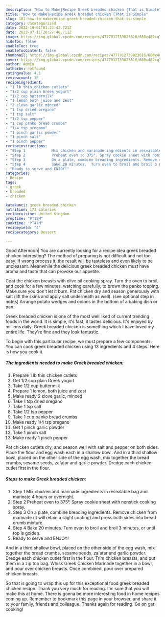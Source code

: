 ```yaml
---
description: "How to Make|Recipe Greek breaded chicken {That is Simple"
title: "How to Make|Recipe Greek breaded chicken {That is Simple"
slug: 181-how-to-makerecipe-greek-breaded-chicken-that-is-simple
category: Uncategorized
date: 2022-10-01T01:23:42.721Z
date: 2023-07-11T20:27:40.711Z
image: https://img-global.cpcdn.com/recipes/4777912739823616/680x482cq70/greek-breaded-chicken-recipe-main-photo.jpg
hideToc: false
enableToc: true
enableTocContent: false
thumbnail: https://img-global.cpcdn.com/recipes/4777912739823616/680x482cq70/greek-breaded-chicken-recipe-main-photo.jpg
cover: https://img-global.cpcdn.com/recipes/4777912739823616/680x482cq70/greek-breaded-chicken-recipe-main-photo.jpg
author: Admin
authorAv: notfound
ratingvalue: 4.1
reviewcount: 18
recipeingredient:
- "1 lb thin chicken cutlets"
- "1/2 cup plain Greek yogurt"
- "1/2 cup buttermilk"
- "1 lemon both juice and zest"
- "2 clove garlic minced"
- "1 tsp dried oregano"
- "1 tsp salt"
- "1/2 tsp pepper"
- "1 cup panko bread crumbs"
- "1/4 tsp oregano"
- "1 pinch garlic powder"
- "1 pinch salt"
- "1 pinch pepper"
recipeinstructions:
- "Step 1            Mix chicken and marinade ingredients in resealable bag and marinate 4 hours or overnight."
- "Step 2            Preheat oven to 375°. Spray cookie sheet with nonstick cooking spray."
- "Step 3            On a plate, combine breading ingredients. Remove chicken from marinade (it will retain a slight coating) and press both sides into bread crumb mixture."
- "Step 4            Bake 20 minutes.  Turn oven to broil and broil 3 minutes, or until top is golden."
- "Ready to serve and ENJOY!"
categories:
- Recipe
tags:
- greek
- breaded
- chicken

katakunci: greek breaded chicken 
nutrition: 173 calories
recipecuisine: United Kingdom
preptime: "PT15M"
cooktime: "PT47M"
recipeyield: "4"
recipecategory: Dessert

---
```



Good Afternoon| You are currently looking for a recipe idea greek breaded chicken interesting? The method of preparing is not difficult and not too easy. If wrong process it, the result will be tasteless and even likely to be unpleasant. Meanwhile the delicious greek breaded chicken must have aroma and taste that can provoke our appetite.





Coat the chicken breasts with olive oil cooking spray. Turn the oven to broil, and cook for a few minutes, watching carefully, to brown the panko topping. Make sure you don&#39;t let it burn. Pat chicken dry and season generously with salt (lift the skins and apply salt underneath as well). (see optional step in notes) Arrange potato wedges and onions in the bottom of a baking dish or pan.

Greek breaded chicken is one of the most well liked of current trending foods in the world. It is simple, it's fast, it tastes delicious. It's enjoyed by millions daily. Greek breaded chicken is something which I have loved my entire life. They're fine and they look fantastic.


To begin with this particular recipe, we must prepare a few components. You can cook greek breaded chicken using 13 ingredients and 4 steps. Here is how you cook it.

<!--inarticleads1-->

##### The ingredients needed to make Greek breaded chicken:

1. Prepare 1 lb thin chicken cutlets
1. Get 1/2 cup plain Greek yogurt
1. Take 1/2 cup buttermilk
1. Prepare 1 lemon, both juice and zest
1. Make ready 2 clove garlic, minced
1. Take 1 tsp dried oregano
1. Take 1 tsp salt
1. Take 1/2 tsp pepper
1. Take 1 cup panko bread crumbs
1. Make ready 1/4 tsp oregano
1. Get 1 pinch garlic powder
1. Take 1 pinch salt
1. Make ready 1 pinch pepper


Pat chicken cutlets dry, and season well with salt and pepper on both sides. Place the flour and egg wash each in a shallow bowl. And in a third shallow bowl, placed on the other side of the egg wash, mix together the bread crumbs, sesame seeds, za&#39;atar and garlic powder. Dredge each chicken cutlet first in the flour. 

<!--inarticleads2-->

##### Steps to make Greek breaded chicken:

1. Step 1            Mix chicken and marinade ingredients in resealable bag and marinate 4 hours or overnight.
1. Step 2            Preheat oven to 375°. Spray cookie sheet with nonstick cooking spray.
1. Step 3            On a plate, combine breading ingredients. Remove chicken from marinade (it will retain a slight coating) and press both sides into bread crumb mixture.
1. Step 4            Bake 20 minutes.  Turn oven to broil and broil 3 minutes, or until top is golden.
1. Ready to serve and ENJOY!

And in a third shallow bowl, placed on the other side of the egg wash, mix together the bread crumbs, sesame seeds, za&#39;atar and garlic powder. Dredge each chicken cutlet first in the flour. Trim chicken breasts, and put them in a zip top bag. Whisk Greek Chicken Marinade together in a bowl, and pour over chicken breasts. Once combined, pour over prepared chicken breasts. 

So that is going to wrap this up for this exceptional food greek breaded chicken recipe. Thank you very much for reading. I'm sure that you will make this at home. There is gonna be more interesting food in home recipes coming up. Remember to bookmark this page in your browser, and share it to your family, friends and colleague. Thanks again for reading. Go on get cooking!
